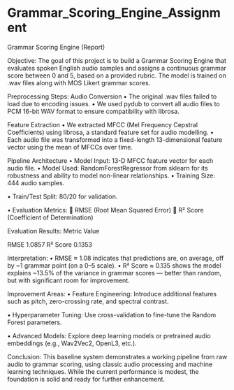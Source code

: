 # Grammar_Scoring_Engine_Assignment

Grammar Scoring Engine (Report)

Objective:
The goal of this project is to build a Grammar Scoring Engine that evaluates spoken English audio samples and assigns a continuous grammar score between 0 and 5, based on a provided rubric. The model is trained on .wav files along with MOS Likert grammar scores.


Preprocessing Steps:
Audio Conversion
•	The original .wav files failed to load due to encoding issues.
•	We used pydub to convert all audio files to PCM 16-bit WAV format to ensure compatibility with librosa.

Feature Extraction
•	We extracted MFCC (Mel Frequency Cepstral Coefficients) using librosa, a standard feature set for audio modelling.
•	Each audio file was transformed into a fixed-length 13-dimensional feature vector using the mean of MFCCs over time.



Pipeline Architecture
•	Model Input: 13-D MFCC feature vector for each audio file.
•  Model Used: RandomForestRegressor from sklearn for its robustness and ability to model non-linear relationships.
•	Training Size: 444 audio samples.

•	Train/Test Split: 80/20 for validation.


•	Evaluation Metrics:
	RMSE (Root Mean Squared Error)
	R² Score (Coefficient of Determination)

Evaluation Results:
Metric	Value
	
RMSE	1.0857
R² Score	0.1353
	

Interpretation:
•	RMSE ≈ 1.08 indicates that predictions are, on average, off by ~1 grammar point (on a 0–5 scale).
•	R² Score ≈ 0.135 shows the model explains ~13.5% of the variance in grammar scores — better than random, but with significant room for improvement.


Improvement Areas:
•	Feature Engineering: Introduce additional features such as pitch, zero-crossing rate, and spectral contrast.

•	Hyperparameter Tuning: Use cross-validation to fine-tune the Random Forest parameters.

•	Advanced Models: Explore deep learning models or pretrained audio embeddings (e.g., Wav2Vec2, OpenL3, etc.).


Conclusion:
This baseline system demonstrates a working pipeline from raw audio to grammar scoring, using classic audio processing and machine learning techniques. While the current performance is modest, the foundation is solid and ready for further enhancement.
